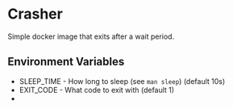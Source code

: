 # Crasher

Simple docker image that exits after a wait period.

## Environment Variables

- SLEEP_TIME - How long to sleep (see `man sleep`) (default 10s)
- EXIT_CODE - What code to exit with (default 1)
- 
